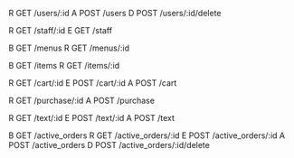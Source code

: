 
<!-- get user when logged in, add, delete -->
R GET /users/:id
A POST /users
D POST /users/:id/delete

<!-- get staff phone number to send text -->
R GET /staff/:id
E GET /staff

<!-- read all menus or single menu -->
B GET /menus
R GET /menus/:id

<!-- read all items or detailed single item -->
B GET /items
R GET /items/:id

<!-- view cart, edit cart, add to cart -->
R GET /cart/:id
E POST /cart/:id
A POST /cart

<!-- view purchase order for owner and user, add purchase -->
R GET /purchase/:id
A POST /purchase

<!-- read text, edit text with query data, add/send text -->
R GET /text/:id
E POST /text/:id
A POST /text

<!-- Browse all orders, read specific order, edit order, add order when purchase is made, delete when order is fulfilled -->
B GET /active_orders
R GET /active_orders/:id
E POST /active_orders/:id
A POST /active_orders
D POST /active_orders/:id/delete

